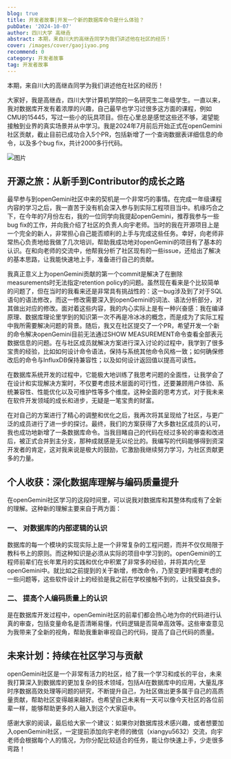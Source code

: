 ```yaml
---
blog: true
title: 开发者故事|开发一个新的数据库命令是什么体验？
pubDate: '2024-10-07'
author: 四川大学 高继垚
abstract: 本期，来自川大的高继垚同学为我们讲述他在社区的经历！
cover: /images/cover/gaojiyao.png
recommend: 0
category: 开发者故事
tag: 开发者故事
---
```


本期，来自川大的高继垚同学为我们讲述他在社区的经历！

大家好，我是高继垚，四川大学计算机学院的一名研究生二年级学生。一直以来，我对数据库开发有着浓厚的兴趣，自己最早也学习过很多这方面的课程，例如CMU的15445，写过一些小的玩具项目。但在心里总是感觉这些还不够，渴望能接触到业界的真实场景并从中学习。我是2024年7月前后开始正式在openGemini社区贡献，截止目前已成功合入5个PR，包括新增了一个查询数据表详细信息的命令，以及多个bug fix，共计2000多行代码。 

![图片](/images/docs_img/developer-3-1.png)

## **开源之旅：从新手到Contributor的成长之路**

最早参与到openGemini社区中来的契机是一个非常巧的事情。在完成一年级课程内容的学习之后，我一直苦于没有机会深入参与到实际工程项目当中。机缘巧合之下，在今年的7月份左右，我的一位同学向我提起openGemini，推荐我参与一些bug fix的工作，并向我介绍了社区的负责人向宇老师。当时的我在开源项目上是一个完全的新人，非常担心自己能否顺利的上手与完成这些任务。幸好，向老师非常热心负责地给我做了几次培训，帮助我成功地对openGemini的项目有了基本的认识。在和向老师的交流中，他帮我分析了社区现有的一些issue，还给出了解决的基本思路，让我能快速地上手，准备进行自己的贡献。



我真正意义上为openGemini贡献的第一个commit是解决了在删除measurements时无法指定retention policy的问题。虽然现在看来是个比较简单的问题了，但在当时的我看来还是非常具有挑战性的：这一bug涉及到了对于SQL语句的语法修改，而这一修改需要深入到openGemini的词法、语法分析部分，对其做出对应的修改。面对着这些内容，我的内心实际上是有一种兴奋感：我在编译原理、数据库理论里学到的知识第一次不再是冷冰冰的概念，而是成为了实际工程中我所需要解决问题的背景。随后，我又在社区提交了一个PR，希望开发一个新的命令解决openGemini目前无法通过SHOW MEASUREMENT命令查看全部表元数据信息的问题。在与社区成员就解决方案进行深入讨论的过程中，我学到了很多宝贵的经验，比如如何设计命令语法，保持与系统其他命令风格一致；如何确保修改后的命令与InfluxDB保持兼容性；以及如何设计返回值以提高可读性。



在数据库系统开发的过程中，它能极大地训练了我思考问题的全面性，让我学会了在设计和实现解决方案时，不仅要考虑技术层面的可行性，还要兼顾用户体验、系统兼容性、性能优化以及可维护性等多个维度。这种全面的思考方式，对于我未来在软件开发领域的成长和进步，无疑是一笔宝贵的财富。



在对自己的方案进行了精心的调整和优化之后，我再次将其呈现给了社区，与更广泛的成员进行了进一步的探讨。最终，我们的方案获得了大多数社区成员的认可，我也成功地新增了一条数据库命令。当我目睹自己的代码在经过多轮的审查和改进后，被正式合并到主分支，那种成就感是无以伦比的。我编写的代码能够得到资深开发者的肯定，这对我来说是极大的鼓励，它激励我继续努力学习，为社区贡献更多的力量。

## **个人收获：深化数据库理解与编码质量提升**

在openGemini社区学习的这段时间里，可以说我对数据库和其整体构成有了全新的理解。这种新的理解主要来自于两方面：



### **一、 对数据库的内部逻辑的认识**

数据库的每一个模块的实现实际上是一个非常复杂的工程问题，而并不仅仅局限于教科书上的原则。而这种知识是必须从实际的项目中学习到的。openGemini的工程师前辈们在长年累月的实践和优化中积累了非常多的经验，并将其内化至openGemini中。就比如之前提到的关于新增，修改命令，乃至变更时需要考虑的一些问题等，这些软件设计上的经验是我之前在学校接触不到的，让我受益良多。



### **二、 提高个人编码质量上的认识**

是在数据库开发过程中，openGemini社区的前辈们都会热心地为你的代码进行认真的审查，包括变量命名是否清晰易懂，代码逻辑是否简单高效等。这些审查意见为我带来了全新的视角，帮助我重新审视自己的代码，提高了自己代码的质量。

## **未来计划：持续在社区学习与贡献**

openGemini社区是一个非常有活力的社区，给了我一个学习和成长的平台，未来我打算深入到数据库的更加复杂的技术领域，包括AI在数据库中的应用，大量乱序时序数据高效处理等问题的研究，不断提升自己，为社区做出更多属于自己的高质量贡献，帮助社区变得越来越好。也希望自己未来有一天可以像今天社区的各位前辈一样，能够帮助更多的人融入到这个大家庭中。



感谢大家的阅读，最后给大家一个建议：如果你对数据库技术感兴趣，或者想要加入openGemini社区，一定提前添加向宇老师的微信（xiangyu5632）交流，向宇老师会根据每个人的情况，为你分配比较适合的任务，能让你快速上手，少走很多弯路！
